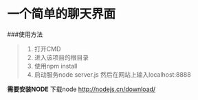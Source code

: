 # 一个简单的聊天界面
###使用方法
>1. 打开CMD 
>2. 进入该项目的根目录
>3. 使用npm install
>4. 启动服务node server.js 然后在网站上输入localhost:8888

**需要安装NODE**
下载node <http://nodejs.cn/download/>
